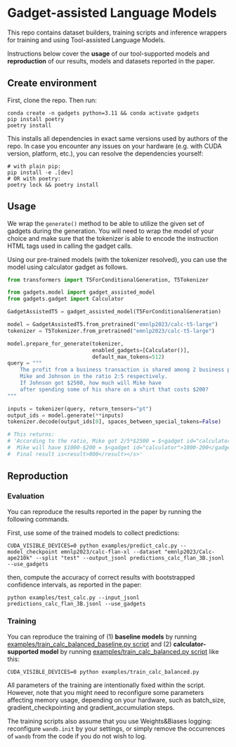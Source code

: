 # Gadget-assisted Language Models

This repo contains dataset builders, training scripts 
and inference wrappers for training and using 
Tool-assisted Language Models. 

Instructions below cover the **usage** of our tool-supported models 
and **reproduction** of our results, models and datasets reported in the paper.


## Create environment

First, clone the repo. Then run:

```shell
conda create -n gadgets python=3.11 && conda activate gadgets
pip install poetry
poetry install 
```

This installs all dependencies in exact same versions used by authors of the repo.
In case you encounter any issues on your hardware (e.g. with CUDA version, platform, etc.),
you can resolve the dependencies yourself:

```shell
# with plain pip:
pip install -e .[dev]
# OR with poetry:
poetry lock && poetry install
```

## Usage

We wrap the `generate()` method to be able to utilize the 
given set of gadgets during the generation. 
You will need to wrap the model of your choice and 
make sure that the tokenizer is able to encode the instruction
HTML tags used in calling the gadget calls.

Using our pre-trained models (with the tokenizer resolved),
you can use the model using calculator gadget as follows.

```python
from transformers import T5ForConditionalGeneration, T5Tokenizer

from gadgets.model import gadget_assisted_model
from gadgets.gadget import Calculator

GadgetAssistedT5 = gadget_assisted_model(T5ForConditionalGeneration)

model = GadgetAssistedT5.from_pretrained("emnlp2023/calc-t5-large")
tokenizer = T5Tokenizer.from_pretrained("emnlp2023/calc-t5-large")

model.prepare_for_generate(tokenizer, 
                           enabled_gadgets=[Calculator()], 
                           default_max_tokens=512)
query = """
    The profit from a business transaction is shared among 2 business partners, 
    Mike and Johnson in the ratio 2:5 respectively. 
    If Johnson got $2500, how much will Mike have 
    after spending some of his share on a shirt that costs $200?
"""

inputs = tokenizer(query, return_tensors="pt")
output_ids = model.generate(**inputs)
tokenizer.decode(output_ids[0], spaces_between_special_tokens=False)

# This returns:
# 'According to the ratio, Mike got 2/5*$2500 = $<gadget id="calculator">2/5*2500</gadget><output>1_000</output> 1000 
#  Mike will have $1000-$200 = $<gadget id="calculator">1000-200</gadget><output>800</output> 800 after buying a shirt. 
#  Final result is<result>800</result></s>'
```

## Reproduction

### Evaluation

You can reproduce the results reported in the paper by running the following commands.

First, use some of the trained models to collect predictions: 

```shell
CUDA_VISIBLE_DEVICES=0 python examples/predict_calc.py --model_checkpoint emnlp2023/calc-flan-xl --dataset "emnlp2023/Calc-ape210k" --split "test" --output_jsonl predictions_calc_flan_3B.jsonl --use_gadgets
```

then, compute the accuracy of correct results with bootstrapped confidence intervals, as reported in the paper:

```shell
python examples/test_calc.py --input_jsonl predictions_calc_flan_3B.jsonl --use_gadgets
```


### Training

You can reproduce the training of (1) **baseline models** by running 
[examples/train_calc_balanced_baseline.py script](https://github.com/emnlp2023sub/gadgets/blob/65e24e810cf5ea20aceb8a3c8ddbc19f035ab694/examples/train_calc_balanced_baseline.py)
and (2) **calculator-supported model** by running [examples/train_calc_balanced.py script](https://github.com/emnlp2023sub/gadgets/blob/65e24e810cf5ea20aceb8a3c8ddbc19f035ab694/examples/train_calc_balanced.py) like this:

```shell
CUDA_VISIBLE_DEVICES=0 python examples/train_calc_balanced.py
```

All parameters of the training are intentionally fixed within the script. However, note that you might need to reconfigure some parameters affecting memory usage, depending on your hardware, such as batch_size, gradient_checkpointing and gradient_accumulation steps.

The training scripts also assume that you use Weights&Biases logging: reconfigure `wandb.init` by your settings, or simply remove the occurrences of `wandb` from the code if you do not wish to log.
